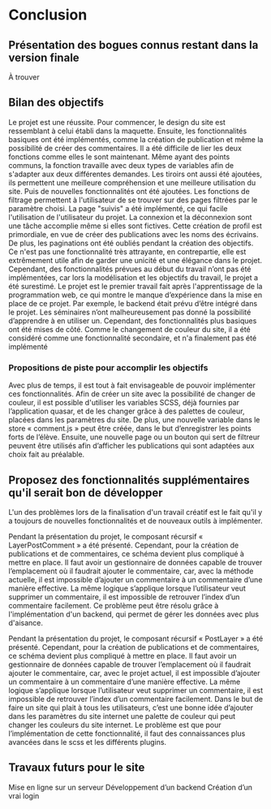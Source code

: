 

# Conclusion 

## Présentation des bogues connus restant dans la version finale  

À trouver

## Bilan des objectifs

Le projet est une réussite. Pour commencer, le design du site est ressemblant à celui établi dans la maquette. Ensuite, les fonctionnalités basiques ont été implémentés, comme la création de publication et même la possibilité de créer des commentaires. Il a été difficile de lier les deux fonctions comme elles le sont maintenant. Même ayant des points communs, la fonction travaille avec deux types de variables afin de s'adapter aux deux différentes demandes. Les tiroirs ont aussi été ajoutées, ils permettent une meilleure compréhension et une meilleure utilisation du site. Puis de nouvelles fonctionnalités ont été ajoutées. Les fonctions de filtrage permettent à l'utilisateur de se trouver sur des pages filtrées par le paramètre choisi. La page "suivis" a été implémenté, ce qui facile l'utilisation de l'utilisateur du projet. La connexion et la déconnexion sont une tâche accomplie même si elles sont fictives. Cette création de profil est primordiale, en vue de créer des publications avec les noms des écrivains. De plus, les paginations ont été oubliés pendant la création des objectifs. Ce n'est pas une fonctionnalité très attrayante, en contrepartie, elle est extrêmement utile afin de garder une unicité et une élégance dans le projet. 
Cependant, des fonctionnalités prévues au début du travail n’ont pas été implémentées, car lors la modélisation et les objectifs du travail, le projet a été surestimé. Le projet est le premier travail fait après l'apprentissage de la programmation web, ce qui montre le manque d’expérience dans la mise en place de ce projet. Par exemple, le backend était prévu d’être intégré dans le projet. Les séminaires n’ont malheureusement pas donné la possibilité d’apprendre à en utiliser un. Cependant, des fonctionnalités plus basiques ont été mises de côté. Comme le changement de couleur du site, il a été considéré comme une fonctionnalité secondaire, et n'a finalement pas été implémenté


### Propositions de piste pour accomplir les objectifs  

Avec plus de temps, il est tout à fait envisageable de pouvoir implémenter ces fonctionnalités. Afin de créer un site avec la possibilité de changer de couleur, il est possible d'utiliser les variables SCSS, déjà fournies par l’application quasar, et de les changer grâce à des palettes de couleur, placées dans les paramètres du site. De plus, une nouvelle variable dans le store « comment.js » peut être créée, dans le but d’enregistrer les points forts de l’élève. Ensuite, une nouvelle page ou un bouton qui sert de filtreur peuvent être utilisés afin d’afficher les publications qui sont adaptées aux choix fait au préalable.

## Proposez des fonctionnalités supplémentaires qu'il serait bon de développer 

L'un des problèmes lors de la finalisation d'un travail créatif est le fait qu'il y a toujours de nouvelles fonctionnalités et de nouveaux outils à implémenter. 

Pendant la présentation du projet, le composant récursif « LayerPostComment » a été présenté. Cependant, pour la création de publications et de commentaires, ce schéma devient plus compliqué à mettre en place. Il faut avoir un gestionnaire de données capable de trouver l’emplacement où il faudrait ajouter le commentaire, car, avec la méthode actuelle, il est impossible d’ajouter un commentaire à un commentaire d’une manière effective. La même logique s’applique lorsque l’utilisateur veut supprimer un commentaire, il est impossible de retrouver l’index d’un commentaire facilement. Ce problème peut être résolu grâce à l'implémentation d'un backend, qui permet de gérer les données avec plus d'aisance.

Pendant la présentation du projet, le composant récursif « PostLayer » a été présenté. Cependant, pour la création de publications et de commentaires, ce schéma devient plus compliqué à mettre en place. Il faut avoir un gestionnaire de données capable de trouver l’emplacement où il faudrait ajouter le commentaire, car, avec le projet actuel, il est impossible d’ajouter un commentaire à un commentaire d’une manière effective. La même logique s’applique lorsque l’utilisateur veut supprimer un commentaire, il est impossible de retrouver l’index d’un commentaire facilement.
Dans le but de faire un site qui plait à tous les utilisateurs, c’est une bonne idée d’ajouter dans les paramètres du site internet une palette de couleur qui peut changer les couleurs du site internet. Le problème est que pour l’implémentation de cette fonctionnalité, il faut des connaissances plus avancées dans le scss et les différents plugins.



## Travaux futurs pour le site

Mise en ligne sur un serveur 
Développement d’un backend
Création d’un vrai login 


